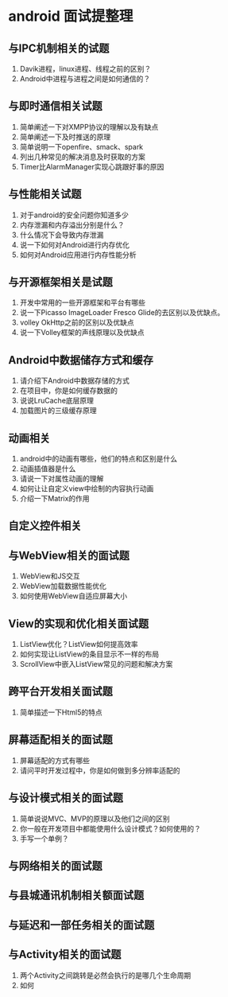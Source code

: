 # android 面试提整理
## 与IPC机制相关的试题
1. Davik进程，linux进程、线程之前的区别？
2. Android中进程与进程之间是如何通信的？
## 与即时通信相关试题
1. 简单阐述一下对XMPP协议的理解以及有缺点
2. 简单阐述一下及时推送的原理
3. 简单说明一下openfire、smack、spark
4. 列出几种常见的解决消息及时获取的方案
5. Timer比AlarmManager实现心跳跟好事的原因
## 与性能相关试题
1. 对于android的安全问题你知道多少
2. 内存泄漏和内存溢出分别是什么？
3. 什么情况下会导致内存泄漏
4. 说一下如何对Android进行内存优化
5. 如何对Android应用进行内存性能分析
## 与开源框架相关是试题
1. 开发中常用的一些开源框架和平台有哪些
2. 说一下Picasso ImageLoader Fresco Glide的去区别以及优缺点。
3. volley OkHttp之前的区别以及优缺点
4. 说一下Volley框架的声线原理以及优缺点
## Android中数据储存方式和缓存
1. 请介绍下Android中数据存储的方式
2. 在项目中，你是如何缓存数据的
3. 说说LruCache底层原理
4. 加载图片的三级缓存原理
## 动画相关
1. android中的动画有哪些，他们的特点和区别是什么
2. 动画插值器是什么
3. 请说一下对属性动画的理解
4. 如何让让自定义view中绘制的内容执行动画
5. 介绍一下Matrix的作用
## 自定义控件相关
## 与WebView相关的面试题
1. WebView和JS交互
2. WebView加载数据性能优化
3. 如何使用WebView自适应屏幕大小
## View的实现和优化相关面试题
1. ListView优化？ListView如何提高效率
2. 如何实现让ListView的条目显示不一样的布局
3. ScrollView中嵌入ListView常见的问题和解决方案
## 跨平台开发相关面试题
1. 简单描述一下Html5的特点
## 屏幕适配相关的面试题
1. 屏幕适配的方式有哪些
2. 请问平时开发过程中，你是如何做到多分辨率适配的
## 与设计模式相关的面试题
1. 简单说说MVC、MVP的原理以及他们之间的区别
2. 你一般在开发项目中都能使用什么设计模式？如何使用的？
3. 手写一个单例？
## 与网络相关的面试题
## 与县城通讯机制相关额面试题
## 与延迟和一部任务相关的面试题
## 与Activity相关的面试题
1. 两个Activity之间跳转是必然会执行的是哪几个生命周期
2. 如何


